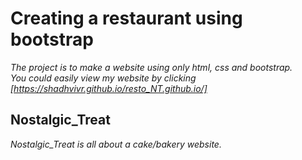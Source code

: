 # Creating a restaurant using bootstrap
*The project is to make a website using only html, css and bootstrap.* <br />
*You could easily view my website by clicking [https://shadhvivr.github.io/resto_NT.github.io/]*
## Nostalgic_Treat
*Nostalgic_Treat is all about a cake/bakery website.*
